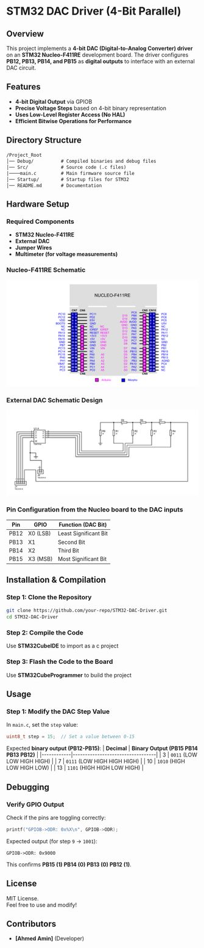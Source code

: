 # STM32 DAC Driver (4-Bit Parallel)

## Overview
This project implements a **4-bit DAC (Digital-to-Analog Converter) driver** on an **STM32 Nucleo-F411RE** development board. The driver configures **PB12, PB13, PB14, and PB15** as **digital outputs** to interface with an external DAC circuit.

## Features
- **4-bit Digital Output** via GPIOB
- **Precise Voltage Steps** based on 4-bit binary representation
- **Uses Low-Level Register Access (No HAL)**
- **Efficient Bitwise Operations for Performance**

## Directory Structure
```
/Project_Root
│── Debug/          # Compiled binaries and debug files
│── Src/            # Source code (.c files)
|────main.c         # Main firmware source file
│── Startup/        # Startup files for STM32
│── README.md       # Documentation
```

## Hardware Setup
### Required Components
- **STM32 Nucleo-F411RE**
- **External DAC**
- **Jumper Wires**
- **Multimeter (for voltage measurements)**

### Nucleo-F411RE Schematic

![alt text](<Pasted image 20250216185434.png>)

### External DAC Schematic Design

![alt text](<R to R DAC (Final).png>)

### Pin Configuration from the Nucleo board to the DAC inputs
| **Pin**  | **GPIO** | **Function (DAC Bit)** |
|---------|---------|---------------------|
| PB12    | X0 (LSB)  | Least Significant Bit |
| PB13    | X1        | Second Bit |
| PB14    | X2        | Third Bit |
| PB15    | X3 (MSB)  | Most Significant Bit |

## Installation & Compilation
### Step 1: Clone the Repository
```sh
git clone https://github.com/your-repo/STM32-DAC-Driver.git
cd STM32-DAC-Driver
```

### Step 2: Compile the Code
Use **STM32CubeIDE** to import as a c project

### Step 3: Flash the Code to the Board
Use **STM32CubeProgrammer** to build the project


## Usage
### Step 1: Modify the DAC Step Value
In `main.c`, set the `step` value:
```c
uint8_t step = 15;  // Set a value between 0-15
```
Expected **binary output (PB12-PB15)**:
| **Decimal** | **Binary Output (PB15 PB14 PB13 PB12)** |
|------------|----------------------------------|
| 3         | `0011` (LOW LOW HIGH HIGH) |
| 7         | `0111` (LOW HIGH HIGH HIGH) |
| 10        | `1010` (HIGH LOW HIGH LOW) |
| 13        | `1101` (HIGH HIGH LOW HIGH) |

## Debugging
### Verify GPIO Output
Check if the pins are toggling correctly:
```c
printf("GPIOB->ODR: 0x%X\n", GPIOB->ODR);
```
Expected output (for step `9` → `1001`):
```
GPIOB->ODR: 0x9000
```

This confirms **PB15 (1) PB14 (0) PB13 (0) PB12 (1)**.

## License
MIT License.  
Feel free to use and modify!

## Contributors
- **[Ahmed Amin]** (Developer)
